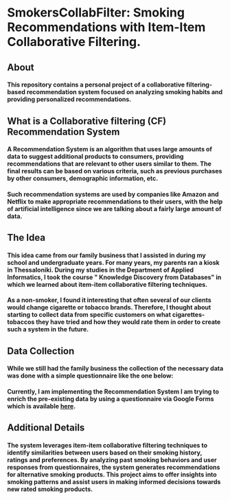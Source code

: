 # SmokersCollabFilter: Smoking Recommendations with Item-Item Collaborative Filtering.

## **About**

#### This repository contains a personal project of a collaborative filtering-based recommendation system focused on analyzing smoking habits and providing personalized recommendations.

## **What is a Collaborative filtering (CF) Recommendation System**

#### A Recommendation System is an algorithm that uses large amounts of data to suggest additional products to consumers, providing recommendations that are relevant to other users similar to them. The final results can be based on various criteria, such as previous purchases by other consumers, demographic information, etc.

#### Such recommendation systems are used by companies like Amazon and Netflix to make appropriate recommendations to their users, with the help of artificial intelligence since we are talking about a fairly large amount of data.

## **The Idea**

#### This idea came from our family business that I assisted in during my school and undergraduate years. For many years, my parents ran a kiosk in Thessaloniki. During my studies in the Department of Applied Informatics, I took the course " Knowledge Discovery from Databases" in which we learned about item-item collaborative filtering techniques.

#### As a non-smoker, I found it interesting that often several of our clients would change cigarette or tobacco brands. Therefore, I thought about starting to collect data from specific customers on what cigarettes-tobaccos they have tried and how they would rate them in order to create such a system in the future.

## **Data Collection**

#### While we still had the family business the collection of the necessary data was done with a simple questionnaire like the one below:

#### Currently, I am implementing the Recommendation System I am trying to enrich the pre-existing data by using a questionnaire via Google Forms which is available [here](https://forms.gle/mxZ2vkbJ2C2VeuHB8).

## **Additional Details**

#### The system leverages item-item collaborative filtering techniques to identify similarities between users based on their smoking history, ratings and preferences. By analyzing past smoking behaviors and user responses from questionnaires, the system generates recommendations for alternative smoking products. This project aims to offer insights into smoking patterns and assist users in making informed decisions towards new rated smoking products.
